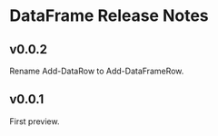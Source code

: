 # DataFrame Release Notes

## v0.0.2

Rename Add-DataRow to Add-DataFrameRow.

## v0.0.1

First preview.
